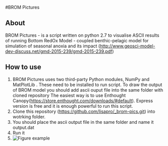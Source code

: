 #BROM Pictures 
## About
BROM Pictures - is a script written on python 2.7 to visualise ASCII results of running Bottom RedOx Model - coupled benthic-pelagic model for simulation of seasonal anoxia and its impact (http://www.geosci-model-dev-discuss.net/gmd-2015-239/gmd-2015-239.pdf) 

## How to use
1. BROM Pictures uses two third-party Python modules,  NumPy and MatPlotLib . These need to be installed to run script.
To draw the output of BROM model you should add ascii ouput file into the same folder with cloned repository 
The easiest way is to use Enthought Canopy(https://store.enthought.com/downloads/#default). Express version is free and it is enough powerful to run this script. 
2. Clone this repository (https://github.com/lisapro/_brom-pics.git) into wotrking folder.  
3. You should place the ascii output file in the same folder and name it output.dat
4. Run it
5. ![Figure example](http://i.imgur.com/hU84LUU.png)
